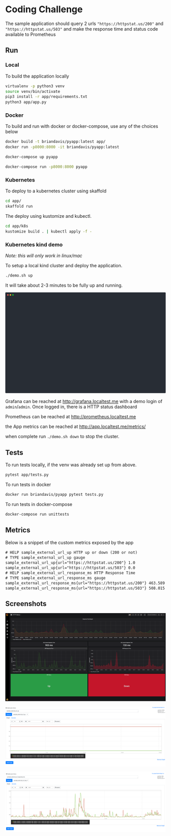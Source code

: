 # Coding Challenge
The sample application should query 2 urls `"https://httpstat.us/200"` and `"https://httpstat.us/503"` and make the response time and status code available to Prometheus

## Run

### Local
To build the application locally
```bash
virtualenv -p python3 venv
source venv/bin/activate
pip3 install -r app/requirements.txt
python3 app/app.py
```
### Docker
To build and run with docker or docker-compose, use any of the choices below
```bash
docker build -t briandavis/pyapp:latest app/
docker run -p8000:8000 -it briandavis/pyapp:latest
```
```bash
docker-compose up pyapp
```
```bash
docker-compose run -p8000:8000 pyapp
```

### Kubernetes
To deploy to a kubernetes cluster using skaffold
```bash
cd app/
skaffold run
```

The deploy using kustomize and kubectl.
```bash
cd app/k8s
kustomize build . | kubectl apply -f -
```

### Kubernetes kind demo
*Note: this will only work in linux/mac*

To setup a local kind cluster and deploy the application.
```bash
./demo.sh up
```
It will take about 2-3 minutes to be fully up and running. 

![Demo](/images/term.svg)

Grafana can be reached at http://grafana.localtest.me with a demo login of `admin`/`admin`. Once logged in, there is a HTTP status dashboard

Prometheus can be reached at http://prometheus.localtest.me

the App metrics can be reached at http://app.localtest.me/metrics/

when complete run `./demo.sh down` to stop the cluster.

## Tests
To run tests locally, if the venv was already set up from above.
```bash
pytest app/tests.py
```

To run tests in docker
```bash
docker run briandavis/pyapp pytest tests.py
```
To run tests in docker-compose
```bash
docker-compose run unittests
```

## Metrics
Below is a snippet of the custom metrics exposed by the app

```
# HELP sample_external_url_up HTTP up or down (200 or not)
# TYPE sample_external_url_up gauge
sample_external_url_up{url="https://httpstat.us/200"} 1.0
sample_external_url_up{url="https://httpstat.us/503"} 0.0
# HELP sample_external_url_response_ms HTTP Response Time
# TYPE sample_external_url_response_ms gauge
sample_external_url_response_ms{url="https://httpstat.us/200"} 463.589
sample_external_url_response_ms{url="https://httpstat.us/503"} 508.015
```

## Screenshots

![Grafana](/images/grafana.png)

![prom-up](/images/prometheus_up.png)

![prom-response](/images/prometheus_response.png)
